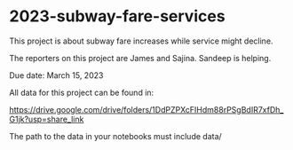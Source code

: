 # 2023-subway-fare-services
This project is about subway fare increases while service might decline.

The reporters on this project are James and Sajina. Sandeep is helping.

Due date: March 15, 2023

All data for this project can be found in: 

https://drive.google.com/drive/folders/1DdPZPXcFIHdm88rPSgBdIR7xfDh_G1jk?usp=share_link

The path to the data in your notebooks must include data/